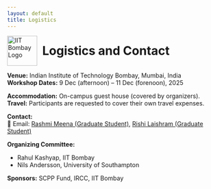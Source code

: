 ```yaml
---
layout: default
title: Logistics
---
```



<div style="display:flex; align-items:center; gap:12px;">
  <img src="{{ '/assets/images/iitb_logo.png' | relative_url }}" alt="IIT Bombay Logo" width="70">
  <h1 style="margin:0;">Logistics and Contact</h1>
</div>
 

**Venue:** Indian Institute of Technology Bombay, Mumbai, India  
**Workshop Dates:** 9 Dec (afternoon) – 11 Dec (forenoon), 2025  

**Accommodation:** On-campus guest house (covered by organizers).  
**Travel:** Participants are requested to cover their own travel expenses.

**Contact:**  
📧 Email: [Rashmi Meena (Graduate Student)](mailto:23n0315@iitb.ac.in), [Rishi Laishram (Graduate Student)](mailto:rishilaishram9@gmail.com)

**Organizing Committee:**  
- Rahul Kashyap, IIT Bombay  
- Nils Andersson, University of Southampton

**Sponsors:** SCPP Fund, IRCC, IIT Bombay  
